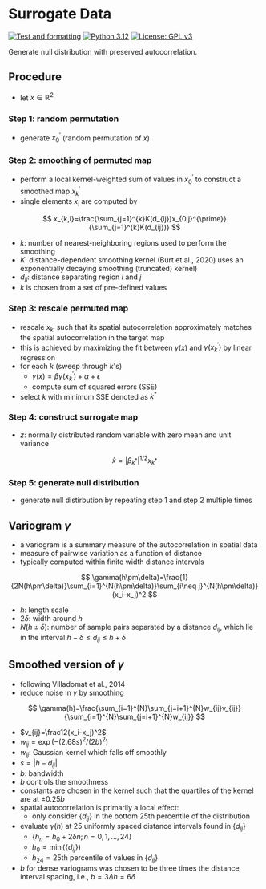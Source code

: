 # Surrogate Data

[![Test and formatting](https://github.com/haenelt/surrogate_data/actions/workflows/test.yml/badge.svg)](https://github.com/haenelt/surrogate_data/actions/workflows/test.yml)
[![Python 3.12](https://img.shields.io/badge/python-3.12-blue.svg)](https://www.python.org/downloads/release/python-3127/)
[![License: GPL v3](https://img.shields.io/badge/License-GPLv3-blue.svg)](https://www.gnu.org/licenses/gpl-3.0)

Generate null distribution with preserved autocorrelation.

## Procedure

- let $x\in\mathbb R^2$

### Step 1: random permutation

- generate $x_0^{\prime}$ (random permutation of $x$)

### Step 2: smoothing of permuted map

- perform a local kernel-weighted sum of values in $x_0^{\prime}$ to construct a smoothed map $x_k^{\prime}$
- single elements $x_i$ are computed by

$$
x_{k,i}=\frac{\sum_{j=1}^{k}K(d_{ij})x_{0,j}^{\prime}}{\sum_{j=1}^{k}K(d_{ij})}
$$

- $k$: number of nearest-neighboring regions used to perform the smoothing
- $K$: distance-dependent smoothing kernel (Burt et al., 2020) uses an exponentially decaying smoothing (truncated) kernel)
- $d_{ij}$: distance separating region $i$ and $j$
- $k$ is chosen from a set of pre-defined values

### Step 3: rescale permuted map

- rescale $x_k^{\prime}$ such that its spatial autocorrelation approximately matches the spatial autocorrelation in the target map
- this is achieved by maximizing the fit between $\gamma(x)$ and $\gamma(x_k^{\prime})$ by linear regression
- for each $k$ (sweep through $k$'s)
  - $\gamma(x)=\beta\gamma(x_k^{\prime})+\alpha+\epsilon$
  - compute sum of squared errors (SSE)
- select $k$ with minimum SSE denoted as $k^*$

### Step 4: construct surrogate map

- $z$: normally distributed random variable with zero mean and unit variance

$$
\hat{x}=|\beta_{k^{*}}|^{1/2} x_{k^{*}}
$$

### Step 5: generate null distribution

- generate null distirbution by repeating step 1 and step 2 multiple times

## Variogram $\gamma$

- a variogram is a summary measure of the autocorrelation in spatial data
- measure of pairwise variation as a function of distance
- typically computed within finite width distance intervals

$$
\gamma(h\pm\delta)=\frac{1}{2N(h\pm\delta)}\sum_{i=1}^{N(h\pm\delta)}\sum_{i\neq j}^{N(h\pm\delta)}(x_i-x_j)^2
$$

- $h$: length scale
- $2\delta$: width around $h$
- $N(h\pm\delta)$: number of sample pairs separated by a distance $d_{ij}$, which lie in the interval $h-\delta\leq d_{ij}\leq h+\delta$

## Smoothed version of $\gamma$

- following Villadomat et al., 2014
- reduce noise in $\gamma$ by smoothing

$$
\gamma(h)=\frac{\sum_{i=1}^{N}\sum_{j=i+1}^{N}w_{ij}v_{ij}}{\sum_{i=1}^{N}\sum_{j=i+1}^{N}w_{ij}}
$$

- $v_{ij}=\frac12(x_i-x_j)^2$
- $w_{ij}=\exp(-(2.68s)^2/(2b)^2)$
- $w_{ij}$: Gaussian kernel which falls off smoothly
- $s=|h-d_{ij}|$
- $b$: bandwidth
- $b$ controls the smoothness
- constants are chosen in the kernel such that the quartiles of the kernel are at $\pm0.25b$
- spatial autocorrelation is primarily a local effect:
  - only consider $\{d_{ij}\}$ in the bottom 25th percentile of the distribution
- evaluate $\gamma(h)$ at 25 uniformly spaced distance intervals found in $\{d_{ij}\}$
  - $\{h_n=h_0+2\delta n;\,n=0,1,\dots,24\}$
  - $h_0=\min(\{d_{ij}\})$
  - $h_{24}=\text{25th percentile of values in }\{d_{ij}\}$
- $b$ for dense variograms was chosen to be three times the distance interval spacing, i.e., $b=3\Delta h=6\delta$

